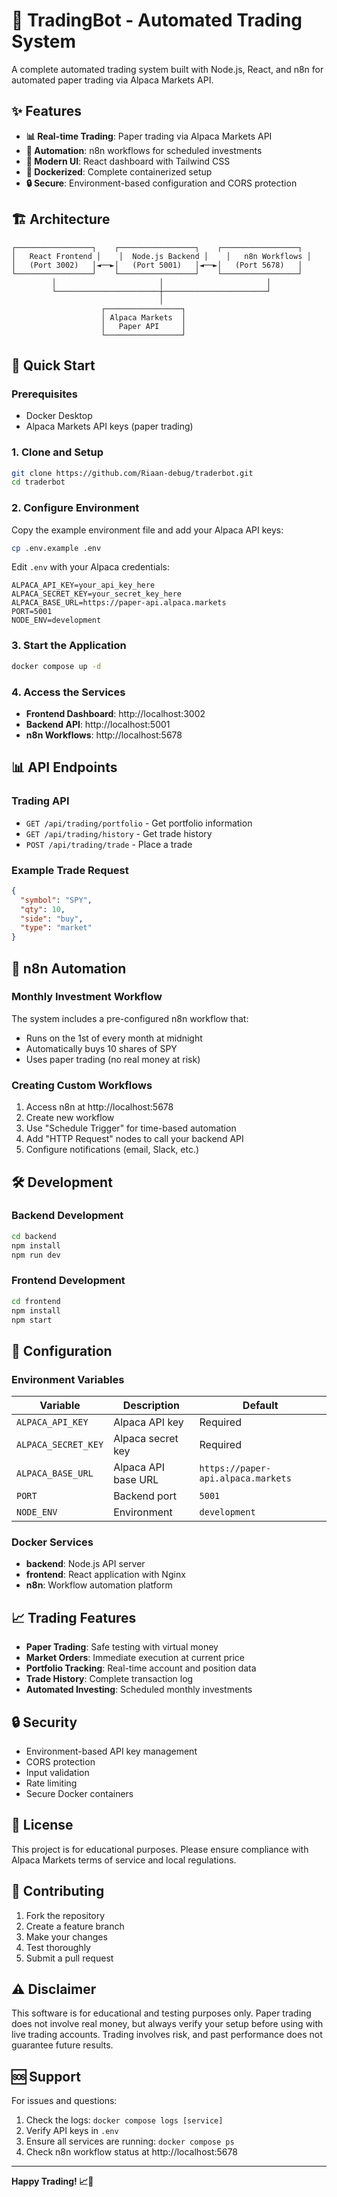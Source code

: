 # 🚀 TradingBot - Automated Trading System

A complete automated trading system built with Node.js, React, and n8n for automated paper trading via Alpaca Markets API.

## ✨ Features

- **📊 Real-time Trading**: Paper trading via Alpaca Markets API
- **🤖 Automation**: n8n workflows for scheduled investments
- **📱 Modern UI**: React dashboard with Tailwind CSS
- **🐳 Dockerized**: Complete containerized setup
- **🔒 Secure**: Environment-based configuration and CORS protection

## 🏗️ Architecture

```
┌─────────────────┐    ┌─────────────────┐    ┌─────────────────┐
│   React Frontend │    │  Node.js Backend │    │   n8n Workflows │
│   (Port 3002)   │◄──►│   (Port 5001)   │◄──►│   (Port 5678)   │
└─────────────────┘    └─────────────────┘    └─────────────────┘
         │                       │                       │
         └───────────────────────┼───────────────────────┘
                                 │
                    ┌─────────────────┐
                    │ Alpaca Markets  │
                    │   Paper API     │
                    └─────────────────┘
```

## 🚀 Quick Start

### Prerequisites

- Docker Desktop
- Alpaca Markets API keys (paper trading)

### 1. Clone and Setup

```bash
git clone https://github.com/Riaan-debug/traderbot.git
cd traderbot
```

### 2. Configure Environment

Copy the example environment file and add your Alpaca API keys:

```bash
cp .env.example .env
```

Edit `.env` with your Alpaca credentials:
```env
ALPACA_API_KEY=your_api_key_here
ALPACA_SECRET_KEY=your_secret_key_here
ALPACA_BASE_URL=https://paper-api.alpaca.markets
PORT=5001
NODE_ENV=development
```

### 3. Start the Application

```bash
docker compose up -d
```

### 4. Access the Services

- **Frontend Dashboard**: http://localhost:3002
- **Backend API**: http://localhost:5001
- **n8n Workflows**: http://localhost:5678

## 📊 API Endpoints

### Trading API

- `GET /api/trading/portfolio` - Get portfolio information
- `GET /api/trading/history` - Get trade history
- `POST /api/trading/trade` - Place a trade

### Example Trade Request

```json
{
  "symbol": "SPY",
  "qty": 10,
  "side": "buy",
  "type": "market"
}
```

## 🤖 n8n Automation

### Monthly Investment Workflow

The system includes a pre-configured n8n workflow that:
- Runs on the 1st of every month at midnight
- Automatically buys 10 shares of SPY
- Uses paper trading (no real money at risk)

### Creating Custom Workflows

1. Access n8n at http://localhost:5678
2. Create new workflow
3. Use "Schedule Trigger" for time-based automation
4. Add "HTTP Request" nodes to call your backend API
5. Configure notifications (email, Slack, etc.)

## 🛠️ Development

### Backend Development

```bash
cd backend
npm install
npm run dev
```

### Frontend Development

```bash
cd frontend
npm install
npm start
```

## 🔧 Configuration

### Environment Variables

| Variable | Description | Default |
|----------|-------------|---------|
| `ALPACA_API_KEY` | Alpaca API key | Required |
| `ALPACA_SECRET_KEY` | Alpaca secret key | Required |
| `ALPACA_BASE_URL` | Alpaca API base URL | `https://paper-api.alpaca.markets` |
| `PORT` | Backend port | `5001` |
| `NODE_ENV` | Environment | `development` |

### Docker Services

- **backend**: Node.js API server
- **frontend**: React application with Nginx
- **n8n**: Workflow automation platform

## 📈 Trading Features

- **Paper Trading**: Safe testing with virtual money
- **Market Orders**: Immediate execution at current price
- **Portfolio Tracking**: Real-time account and position data
- **Trade History**: Complete transaction log
- **Automated Investing**: Scheduled monthly investments

## 🔒 Security

- Environment-based API key management
- CORS protection
- Input validation
- Rate limiting
- Secure Docker containers

## 📝 License

This project is for educational purposes. Please ensure compliance with Alpaca Markets terms of service and local regulations.

## 🤝 Contributing

1. Fork the repository
2. Create a feature branch
3. Make your changes
4. Test thoroughly
5. Submit a pull request

## ⚠️ Disclaimer

This software is for educational and testing purposes only. Paper trading does not involve real money, but always verify your setup before using with live trading accounts. Trading involves risk, and past performance does not guarantee future results.

## 🆘 Support

For issues and questions:
1. Check the logs: `docker compose logs [service]`
2. Verify API keys in `.env`
3. Ensure all services are running: `docker compose ps`
4. Check n8n workflow status at http://localhost:5678

---

**Happy Trading! 📈🚀**